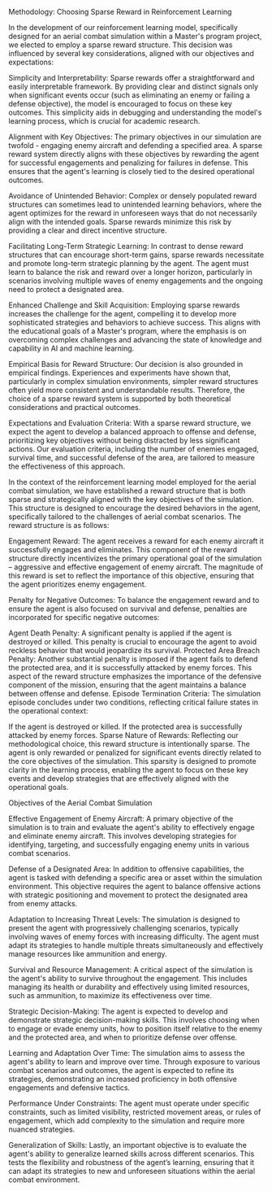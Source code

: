 Methodology: Choosing Sparse Reward in Reinforcement Learning

In the development of our reinforcement learning model, specifically designed for an aerial combat simulation within a Master's program project, we elected to employ a sparse reward structure. This decision was influenced by several key considerations, aligned with our objectives and expectations:

Simplicity and Interpretability: Sparse rewards offer a straightforward and easily interpretable framework. By providing clear and distinct signals only when significant events occur (such as eliminating an enemy or failing a defense objective), the model is encouraged to focus on these key outcomes. This simplicity aids in debugging and understanding the model's learning process, which is crucial for academic research.

Alignment with Key Objectives: The primary objectives in our simulation are twofold - engaging enemy aircraft and defending a specified area. A sparse reward system directly aligns with these objectives by rewarding the agent for successful engagements and penalizing for failures in defense. This ensures that the agent's learning is closely tied to the desired operational outcomes.

Avoidance of Unintended Behavior: Complex or densely populated reward structures can sometimes lead to unintended learning behaviors, where the agent optimizes for the reward in unforeseen ways that do not necessarily align with the intended goals. Sparse rewards minimize this risk by providing a clear and direct incentive structure.

Facilitating Long-Term Strategic Learning: In contrast to dense reward structures that can encourage short-term gains, sparse rewards necessitate and promote long-term strategic planning by the agent. The agent must learn to balance the risk and reward over a longer horizon, particularly in scenarios involving multiple waves of enemy engagements and the ongoing need to protect a designated area.

Enhanced Challenge and Skill Acquisition: Employing sparse rewards increases the challenge for the agent, compelling it to develop more sophisticated strategies and behaviors to achieve success. This aligns with the educational goals of a Master's program, where the emphasis is on overcoming complex challenges and advancing the state of knowledge and capability in AI and machine learning.

Empirical Basis for Reward Structure: Our decision is also grounded in empirical findings. Experiences and experiments have shown that, particularly in complex simulation environments, simpler reward structures often yield more consistent and understandable results. Therefore, the choice of a sparse reward system is supported by both theoretical considerations and practical outcomes.

Expectations and Evaluation Criteria: With a sparse reward structure, we expect the agent to develop a balanced approach to offense and defense, prioritizing key objectives without being distracted by less significant actions. Our evaluation criteria, including the number of enemies engaged, survival time, and successful defense of the area, are tailored to measure the effectiveness of this approach.

In the context of the reinforcement learning model employed for the aerial combat simulation, we have established a reward structure that is both sparse and strategically aligned with the key objectives of the simulation. This structure is designed to encourage the desired behaviors in the agent, specifically tailored to the challenges of aerial combat scenarios. The reward structure is as follows:

Engagement Reward: The agent receives a reward for each enemy aircraft it successfully engages and eliminates. This component of the reward structure directly incentivizes the primary operational goal of the simulation – aggressive and effective engagement of enemy aircraft. The magnitude of this reward is set to reflect the importance of this objective, ensuring that the agent prioritizes enemy engagement.

Penalty for Negative Outcomes: To balance the engagement reward and to ensure the agent is also focused on survival and defense, penalties are incorporated for specific negative outcomes:

Agent Death Penalty: A significant penalty is applied if the agent is destroyed or killed. This penalty is crucial to encourage the agent to avoid reckless behavior that would jeopardize its survival.
Protected Area Breach Penalty: Another substantial penalty is imposed if the agent fails to defend the protected area, and it is successfully attacked by enemy forces. This aspect of the reward structure emphasizes the importance of the defensive component of the mission, ensuring that the agent maintains a balance between offense and defense.
Episode Termination Criteria: The simulation episode concludes under two conditions, reflecting critical failure states in the operational context:

If the agent is destroyed or killed.
If the protected area is successfully attacked by enemy forces.
Sparse Nature of Rewards: Reflecting our methodological choice, this reward structure is intentionally sparse. The agent is only rewarded or penalized for significant events directly related to the core objectives of the simulation. This sparsity is designed to promote clarity in the learning process, enabling the agent to focus on these key events and develop strategies that are effectively aligned with the operational goals.

Objectives of the Aerial Combat Simulation

Effective Engagement of Enemy Aircraft: A primary objective of the simulation is to train and evaluate the agent's ability to effectively engage and eliminate enemy aircraft. This involves developing strategies for identifying, targeting, and successfully engaging enemy units in various combat scenarios.

Defense of a Designated Area: In addition to offensive capabilities, the agent is tasked with defending a specific area or asset within the simulation environment. This objective requires the agent to balance offensive actions with strategic positioning and movement to protect the designated area from enemy attacks.

Adaptation to Increasing Threat Levels: The simulation is designed to present the agent with progressively challenging scenarios, typically involving waves of enemy forces with increasing difficulty. The agent must adapt its strategies to handle multiple threats simultaneously and effectively manage resources like ammunition and energy.

Survival and Resource Management: A critical aspect of the simulation is the agent's ability to survive throughout the engagement. This includes managing its health or durability and effectively using limited resources, such as ammunition, to maximize its effectiveness over time.

Strategic Decision-Making: The agent is expected to develop and demonstrate strategic decision-making skills. This involves choosing when to engage or evade enemy units, how to position itself relative to the enemy and the protected area, and when to prioritize defense over offense.

Learning and Adaptation Over Time: The simulation aims to assess the agent's ability to learn and improve over time. Through exposure to various combat scenarios and outcomes, the agent is expected to refine its strategies, demonstrating an increased proficiency in both offensive engagements and defensive tactics.

Performance Under Constraints: The agent must operate under specific constraints, such as limited visibility, restricted movement areas, or rules of engagement, which add complexity to the simulation and require more nuanced strategies.

Generalization of Skills: Lastly, an important objective is to evaluate the agent's ability to generalize learned skills across different scenarios. This tests the flexibility and robustness of the agent’s learning, ensuring that it can adapt its strategies to new and unforeseen situations within the aerial combat environment.
